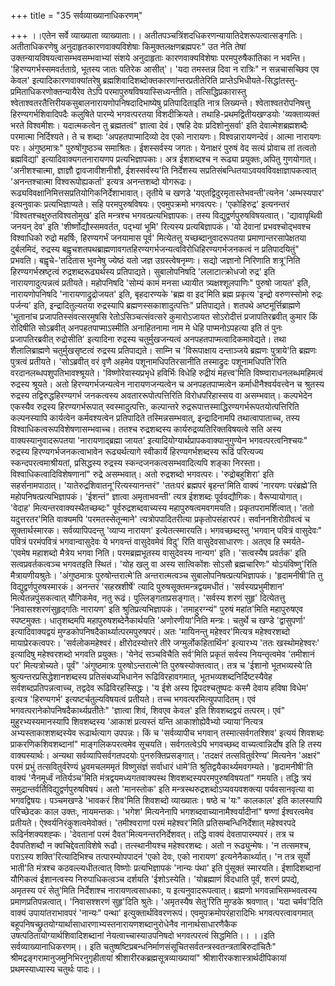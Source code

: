 +++
title = "35 सर्वव्याख्यानाधिकरणम्"

+++
।।एतेन सर्वे व्याख्याता व्याख्याताः।। अतीतपञ्चत्रिंशदधिकरणन्यायातिदेशरूपत्वात्सङ्गतिः। अतीताधिकरणेषु अनुदाहृतकारणवाक्यविशेषाः किमुक्तलक्षणब्रह्मपरः" उत नेति तेषां उक्तन्यायविषयत्वासम्भवसम्भवाभ्यां संशये अनुदाहृताः कारणवाक्यविशेषाः परमपुरुषैकांतिका न भवन्ति। 'हिरण्यगर्भस्समवर्तताग्रे, भूतस्य जातः पतिरेक आसीत्'। 'यदा तमस्तन्न दिवा न रात्रिः" न सन्नचासच्छिव एव केवल' इत्यादिकारणवाक्यांतरेषु ब्रह्मशिवादिशब्दोक्तकारणांन्तरप्रतीतेरिति प्राप्तेऽभिधीयते-सिद्धांतस्तु-प्रमिताधिकरणोक्तन्यायैरेव तेऽपि परमापुरुषविषयास्सिध्यन्तीति। तत्सिद्धिप्रकारास्तु श्वेताश्वतरतैत्तिरीयकसुबालनारायणोपनिषदादिभाष्येषु प्रतिपादिताइति नात्र लिख्यन्ते। श्वेताश्वतरोपनिषत्तु हिरण्यगर्भशिवादिपदैः कलुषिते पारम्ये भगवत्परतया विशदीक्रियते। तथाहि-प्रथमद्वितीयखण्डयोः 'व्यक्ताव्यक्तं भरते विश्वमीशः। यदात्मकत्वेन तु ब्रह्मतत्वं" ज्ञात्वा देवं। एषहि देवः प्रदिशोनुसर्वा' इति देवात्मेशब्रह्मशब्दैः परमात्मा निर्दिश्यते। ते च शब्दाः 'अपहतपाप्मादिव्यो देव एको नारायणः। विश्वन्नारायणन्देवं। आत्मा नारायणः परः। अंगुष्ठमात्रः" पुरुषोंगुष्ठञ्च समाश्रितः। ईशस्सर्वस्य जगतः। येनाक्षरं पुरुषं वेद सत्यं प्रोवाच तां तत्वतो ब्रह्मविद्यां' इत्यादिवाक्यगतनारायणप प्रत्यभिज्ञापकाः। अत्र ईशशब्दश्च न रूढ्या प्रयुक्तः,अपितु गुणयोगात्। 'अनीशश्चात्मा, ज्ञाज्ञौ द्वावजावीशनीशौ, ईशस्सर्वस्य'ति निर्देशस्य सप्रतिसंबन्धितयाऽवयवविवक्षाज्ञापकत्वात् 'अनन्तश्चात्मा विश्वरूपोह्यकर्ता' इत्यत्र अनन्तशब्दो योगरूढः। रूढ्यविवक्षानिमित्तसप्रतियोगिकनिर्देशाभावात्। तृतीये च खणडे 'यएतद्विदुरमृतास्तेभवन्ती'त्यनेन 'अम्भस्यपार' इत्यनुवाकः प्रत्यभिज्ञाप्यते। सहि परमपुरुषविषयः। एवमुपक्रमो भगवत्परः। 'एकोहिरुद्र' इत्यनन्तरं 'विश्वतश्चक्षुरुतविश्वतोमुख' इति मन्त्रश्च भगवत्प्रत्यभिज्ञापकः। तस्य विद्युद्वर्णपुरुषविषयत्वात्। 'द्यावापृथिवी जनयन् देव' इति 'शीर्ष्णोद्यौस्समवर्तत, पद्भ्यां भूमि' रित्यस्य प्रत्यबिज्ञापकं। 'यो देवानां प्रभवश्चोद्भवश्च विश्वाधिको रुद्रो महर्षिः, हिरण्यगर्भं जनयामास पूर्व' मित्येतत्तु यच्छब्दानुवादरूपतया प्रमाणान्तरसापेक्षतया दुर्बलमिदं, रुद्रस्य बह्वृचशतपथब्राह्मणावगतहिरण्यगर्भजन्यत्वविरोधिहिरण्यगर्भजनकत्वं न प्रतिपादयितुं" प्रभवति। बह्वृचे-'तदितास भुवनेषु ज्येष्ठं यतो जज्ञ उग्रस्त्वेषनृम्णः। सद्यो जज्ञानो निरिणाति शत्रू'निति हिरण्यगर्भस्रष्टृत्वं रुद्रशब्दरूढ्यर्थस्य प्रतिपाद्यते। सुबालोपनिषदि 'ललाटात्क्रोधजो रुद्र' इति नारायणादुत्पन्नत्वं प्रतीयते। महोपनिषदि 'सोम्यं कामं मनसा ध्यायीत त्र्यक्षश्शूलपाणिः" पुरुषो जायत' इति, नारायणोपनिषदि 'नारायणाद्रुद्रोजयत' इति, बृहदारण्यके 'ब्रह्म वा इद'मिति ब्रह्म प्रकृत्य 'इन्द्रो वरुणस्सोमो रुद्रः पर्जन्य' इति, इन्द्रादितुल्यतया रुद्रस्यापि ब्रह्मणस्सकाशादुत्पत्तिः" प्रतिपाद्यते। शतपथे अष्टमूर्त्तिब्राह्मणे 'भूतानांच प्रजापतिस्संवत्सरमुषसि रेतोऽसिञ्चत्संवत्सरे कुमारोऽजायत सोऽरोदीत्तं प्रजापतिरब्रवीत् कुमार किं रोदिषीति सोऽब्रवीत् अनपहतपाप्माऽस्मीति अनाहितनामा नाम मे धेहि पाप्मनोऽपहत्या इति तं पुनः प्रजापतिरब्रवीत् रुद्रोसीति' इत्यादिना रुद्रस्य चतुर्मुखजन्यत्वं अनपहतपाप्मत्वादिकमावेद्यते। तथा शैलालिब्राह्मणे चतुर्मुखसृष्टत्वं रुद्रस्य प्रतिपाद्यते। साम्नि च 'विरूपाक्षाय दन्ताञ्जये ब्रह्मणः पुत्राये'ति ब्रह्मणः पुत्रत्वं प्रतीयते। 'सोऽब्रवीत् वरं वृणै अहमेव पशूनामधिपतिरसानीति तस्माद्रुदः पशूनामधिपति'रिति वरदानलब्धपशुपतिभावश्श्रूयते। 'विष्णोरेवास्यप्रभृधे हविर्भिः विधेहि रुद्रीयं महत्त्व'मिति विष्ण्वाराधनलब्धमहिमत्वं रुद्रस्य श्रूयते। अतो हिरण्यगर्भजन्यत्वेन नारायणजन्यत्वेन च अनपहतपाप्मत्वेन कर्माधीनैश्वर्यवत्त्वेन च श्रुतस्य रुद्रस्य तद्विरुद्धहिरण्यगर्भ जनकत्वस्य अवताररूपोत्पत्तिरिति विरोधपरिहास्सय वा असम्भवात्। कल्पभेदेन एकस्यैव रुद्रस्य हिरण्यगर्भरूपात् स्वस्मादुत्पत्तिः, कल्पान्तरे रुद्ररूपात्तस्माद्धिरण्यगर्भरूपतयोत्पत्तिरिति कल्पनस्यापि कार्यत्वेन कर्मवश्यत्वेन प्रतिपादिते तस्मिन्नसम्भवात्, इन्द्रादिनामपि तथात्वापाताच्च, तस्य विश्वाधिकत्वरूपविशेषणासम्भवाच्च। ततश्च रुद्रशब्दस्य कार्यरुद्रव्यतिरिक्तविषयत्वे सति अस्य वाक्यस्यानुवादरूपतया 'नारायणाद्ब्रह्मा जायत' इत्यादियोग्यार्थप्रापकवाक्यानुगुण्येन भगवत्परत्वनिश्चयः" रुद्रस्य हिरण्यगर्भजनकत्वाभावेन रूढ्यर्थत्यागे स्वीकार्ये हिरण्यगर्भशब्दस्य रूढिं परित्यज्य स्कन्दपरत्वमाश्रीयतां, प्रसिद्धस्य रुद्रस्य स्कन्दजनकत्वसम्भवादित्यपि शङ्का निरस्ता। विश्वाधिकत्वादिविशेषणानां" रुद्रे असम्भवात्। अतो रुद्रशब्दो भगवत्परः। 'रुद्रोबहुशिरा' इति सहर्सनामपाठात्। 'यातेरुद्रशिवातनू'रित्यस्यानन्तरं" 'ततःपरं ब्रह्मपरं बृहन्त'मिति वाक्यं 'नारयणः परंब्रह्मे'ति महोपनिषत्प्रत्यभिज्ञापकं। 'ईशन्तं" ज्ञात्वा अमृताभवन्ती' त्यत्र ईशशब्दः पूर्ववद्यौगिकः। वैरूप्यायोगात्। 'वेदाह' मित्यन्तरवाक्यस्थैतच्छब्दः" पूर्वरुद्रशब्दवाच्यस्य महापुरुषत्वमवगमयति। प्रकृतपरामर्शित्वात्। 'ततो यदुत्तरतर'मिति वाक्यमपि 'परमतस्सेतून्माने' त्यत्रोपपादितरीत्या प्रकृतोपसंहारपरं। सर्वाननशिरोग्रीवत्वं च सूक्तार्थस्मारक। सर्वव्यापिपदन्तु 'व्याप्य नारायण' इत्येतत्स्मारयति। भगवच्छब्दस्तु 'भगवान् पवित्रं वासुदेवः" पवित्रं परमंपवित्रं भगवान्वासुदेवः ये भगवन्तं वासुदेवमेवं विदु' रिति वासुदेवसाधारणः। अतएव हि स्मर्यते- 'एवमेष महाशब्दो मैत्रेय भगवा निति। परमब्रह्मभूतस्य वासुदेवस्य नान्यग' इति। 'सत्वस्यैष प्रवर्तक' इति सत्वप्रवर्तकत्वञ्च भगवतइति स्थितं। 'योह खलु वा अस्य सात्विकोंशः सोऽसौ ब्रह्मचारिणः" योऽयंविष्णु'रिति मैत्रायणीयश्रुतेः। 'अंगुष्ठमात्रः पुरुषोन्तरात्मे'ति अन्तरात्मत्वञ्च सुबालोपनिषत्प्रत्यभिज्ञापकं। 'हृदामनीषी'ति तु विद्युद्वर्णपुरुषस्मारकं। अनन्तरं 'सहस्रशीर्षे' त्यादि पुरुषसूक्तमन्त्रद्वयमधीतं। 'सर्वस्यप्रभुमीशान' मित्येतन्नपुंसकत्वात् यौगिकमेव, नतु रूढं। पुल्लिङ्गताप्रसङ्गात्। 'सर्वस्य शरणं सुहृ' दित्येतत्तु 'निवासश्शरणंसुहृद्गतिः नारायण' इति श्रुतिप्रत्यभिज्ञापकं। 'तमाहुरग्न्यं" पुरुषं महांत'मिति महापुरुषएव स्पष्टमुक्तः। धातृशब्दमपि महापुरुषशब्देनैकार्थयति 'अणोरणीया'निति मन्त्रः। चतुर्थे च खण्डे 'द्वासुपर्णा' इत्यादिवाक्यद्वयं मुण्डकोपनिषदैकार्थ्यात्परमपुरुषपरं। अतः 'मायिनन्तु महेश्वर'मित्यत्र महेश्वरशब्दो मायाप्रेरकत्वपरः। 'सर्वलोकमहेश्वरं। क्षीरोदस्योत्तरे तीरे जग्मुर्लोकहितार्थिन' इत्यारभ्य 'ततः खस्थोमहेश्वरः' इत्यादिषु महेश्वरशब्दो भगवति प्रयुक्तः। 'येनेदं सञ्चविचैति सर्व'मिति प्रकृतं सर्वस्य नियन्तृत्वमेव 'तमीशानं पर' मित्यत्रोच्यते। पूर्वं" 'अंगुष्ठमात्रः पुरुषोऽन्तरात्मे'ति पुरुषस्योक्तत्वात्। तत्र च 'ईशानो भूतभव्यस्ये'ति श्रुत्यन्तरप्रसिद्धेशानशब्दस्य प्रतिसंबध्यभिधानेन रूढिविरहावगमात्, भूतभव्यशब्दनिर्दिष्टस्यैवेह सर्वशब्दप्रतिपन्नत्वाच्च, तद्वदेव रूढिविरहस्सिद्धः। 'य ईशे अस्य द्विपदश्चतुष्पदः कस्मै देवाय हविषा विधेम' इत्यत्र 'हिरण्यगर्भ' इत्यष्टर्चतुल्यविषयत्वं प्रतीयते। तच्च भगवत्परमित्युपपादितम्। एवं भगवत्परानेकोपनिषदैकार्थ्यप्रतीतेः" 'ज्ञात्वा शिवं, शिवएव केवल' इति शिवशब्दद्वयं तत्परम्। एवं" मुहुरभ्यस्यमानस्यापि शिवशब्दस्य 'आकाशं प्रत्यस्तं यन्ति आकाशोह्येवैभ्यो ज्याया'नित्यत्र अभ्यस्ताकाशशब्दस्येव रूढार्थत्याग उपपन्नः। किं च 'सर्वव्यापीच भगवान् तस्मात्सर्वगतश्शिव' इत्ययं शिवशब्दः प्राकरणिकशिवशब्दानां" माङ्गलिकपरत्वमेव सूचयति। सर्वगतत्वेऽपि भगवच्छब्द वाच्यत्वान्निर्दोष इति हि तस्य वाक्यस्यार्थः। अन्यथा सर्वव्यापिसर्वगतपदयोः पुनरुक्तिप्रसङ्गात्। 'तदक्षरं तत्सवितुर्वरेण्य' मित्यनेन 'अक्षरं" परमं प्रभुं तत्सवितुर्वरेण्यं ध्रुवमचलममृतं विष्णुसंज्ञं सर्वाधारं धामे'ति श्रुतिद्वयैकार्थ्यमवगम्यते। 'हृदामनीषी'ति वाक्यं 'नैनमूर्ध्वं नतिर्यञ्च'मिति मंत्रद्वयमध्यगतवाक्यस्थ शिवशब्दस्यपरमपुरुषविषयतां" गमयति। तद्धि त्रयं समुद्रान्तर्वर्तिविद्युद्वर्णपुरुषविषयं। अतो 'मानस्तोक' इति मन्त्रस्थरुद्रशब्दोऽप्यवयवशक्त्या पर्यवसानवृत्या वा भगवद्विषयः। पञ्चमखण्डे 'भावकरं शिव'मिति शिवशब्दो व्याख्यातः। षष्ठे च 'यः" कालकाल' इति कालस्यापि परिच्छेदकः काल उक्तः, नायमन्तकः। 'भगेश' मित्यनेनापि भगशब्दवाच्यानामैश्वर्यादीनां" षण्णां ईश्वरत्वमेव प्रतीयते। ऐश्वर्यनिरंकुशत्वमेवोक्तं। 'तमीश्वराणां परमं महेश्वर'मिति प्रतिसम्बन्धिनिर्देशात् महेश्वरपदे रूढिर्नशक्यशह्कः। 'देवतानां परमं दैवत'मित्यनन्तरनिर्देशवत्। तद्धि वाक्यं देवतापारम्यपरं। तत्र च दैवपतिशब्दौ न क्वचिद्देवताविशेषे रूढौ। तत्स्थानीयश्च महेश्वरशब्दः। अतो न रूढ्युन्मेषः। 'न तत्समश्च, पराऽस्य शक्ति'रित्यादिभिश्च तत्पारम्योपपादनं 'एको देवः, एको नारायण' इत्यनेनैकार्थ्यात्। 'न तत्र सूर्यो भाती'ति मंत्रश्च कठवल्ल्यधीतत्वात् विष्णोः प्रत्यभिज्ञापकं 'नान्यः पंथा' इति पुंसूक्तं स्मारयति। ईशादिशब्दानां यौगिकत्वं ईशानत्वस्य निरुपाधिकत्व़ञ्च दर्शयति 'ईशोऽस्येति। 'योब्रह्माणं विदधाति पूर्वं, शरणं प्रपद्ये, अमृतस्य परं सेतु'मिति निर्देशाश्च नारायणत्वसाधकाः, य इत्यनुवादरूपत्वात्। ब्रह्मणो भगवन्नाभिसम्भवत्वस्य प्रमाणप्रतिपन्नत्वात्। 'निवासश्शरणं सुहृ'दिति श्रुतेः। 'अमृतस्यैष सेतु'रिति मुण़्डके श्रवणात्। 'यदा चर्मव'दिति वाक्यं उपायांतराभावपरं 'नान्यः" पन्था' इत्युक्तार्थविवरणरूपं। एवमुपक्रमोपरंहारादिभिः भगवत्परत्वावगमात् बहूपनिषच्छ्रुतयोग्यार्थासाधारणाभ्यस्तनारायणशब्दानुरोधेनैव नानार्थसाधारणैकैक उषत्पठितायोग्यार्थशिवादिशब्दानां नेयत्वाच्चास्याउपनिषदो भगवत्परत्वं सिद्धमिति।। ।।इति सर्वव्याख्यानाधिकरणम्।। इति चतुष्षष्टिप्रबन्धनिर्माणसंसूचितसर्वतन्त्रस्वतन्त्रताबिरुदांचितैः" श्रीमद्रङ्गरामानुजमुनिभिरनुगृहीतायां श्रीशारीरकब्रह्मसूत्रव्याख्यायां" श्रीशारीरकशास्त्रार्थदीपिकायां प्रथमस्याध्यास्य चतुर्थः पादः।।
